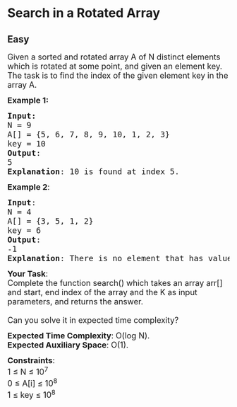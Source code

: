# Search in a Rotated Array
## Easy
<div class="problems_problem_content__Xm_eO" style="user-select: auto;"><p style="user-select: auto;"><span style="font-size: 18px; user-select: auto;">Given a sorted and rotated array A of N distinct elements which is rotated at some point, and given an element key. The task is to find the index of the given element key in the array A.</span></p>

<p style="user-select: auto;"><span style="font-size: 18px; user-select: auto;"><strong style="user-select: auto;">Example 1:</strong></span></p>

<pre style="position: relative; user-select: auto;"><span style="font-size: 18px; user-select: auto;"><strong style="user-select: auto;">Input:</strong>
N = 9
A[] = {5, 6, 7, 8, 9, 10, 1, 2, 3}
key = 10
<strong style="user-select: auto;">Output</strong>:
5
<strong style="user-select: auto;">Explanation</strong>: 10 is found at index 5.</span><div class="open_grepper_editor" title="Edit &amp; Save To Grepper" style="user-select: auto;"></div></pre>

<p style="user-select: auto;"><span style="font-size: 18px; user-select: auto;"><strong style="user-select: auto;">Example 2</strong>:</span></p>

<pre style="position: relative; user-select: auto;"><span style="font-size: 18px; user-select: auto;"><strong style="user-select: auto;">Input</strong>:
N = 4
A[] = {3, 5, 1, 2}
key = 6</span><span style="font-size: 18px; user-select: auto;"><strong style="user-select: auto;">
Output</strong>:
-1</span><span style="font-size: 18px; user-select: auto;"><strong style="user-select: auto;">
Explanation</strong>: There is no element that has value 6.</span><div class="open_grepper_editor" title="Edit &amp; Save To Grepper" style="user-select: auto;"></div></pre>

<p style="user-select: auto;"><span style="font-size: 18px; user-select: auto;"><strong style="user-select: auto;">Your Task</strong>:<br style="user-select: auto;">
Complete the function&nbsp;search()&nbsp;which takes an array arr[] and start,&nbsp;end index of the array and the K&nbsp;as input parameters, and returns the answer.<br style="user-select: auto;">
<br style="user-select: auto;">
Can you solve it in expected time complexity?</span></p>

<p style="user-select: auto;"><span style="font-size: 18px; user-select: auto;"><strong style="user-select: auto;">Expected Time Complexity</strong>:&nbsp;O(log N).<br style="user-select: auto;">
<strong style="user-select: auto;">Expected Auxiliary Space</strong>:&nbsp;O(1).</span></p>

<p style="user-select: auto;"><span style="font-size: 18px; user-select: auto;"><strong style="user-select: auto;">Constraints</strong>:<br style="user-select: auto;">
1 ≤ N ≤ 10<sup style="user-select: auto;">7</sup><br style="user-select: auto;">
0 ≤ A[i] ≤ 10<sup style="user-select: auto;">8</sup><br style="user-select: auto;">
1 ≤ key ≤ 10<sup style="user-select: auto;">8</sup></span></p>

<p style="user-select: auto;">&nbsp;</p>
</div>